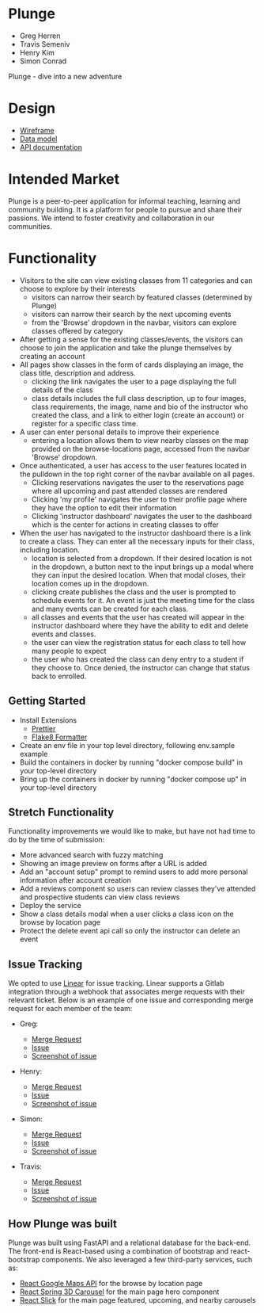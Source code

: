 # Plunge

- Greg Herren
- Travis Semeniv
- Henry Kim
- Simon Conrad

Plunge - dive into a new adventure

# Design

- [Wireframe](docs/Wireframe.png)
- [Data model](docs/data_model.png)
- [API documentation](docs/fastapi.md)

# Intended Market

Plunge is a peer-to-peer application for informal teaching, learning and community building. It is a platform for people to pursue and share their passions. We intend to foster creativity and collaboration in our communities.

# Functionality

- Visitors to the site can view existing classes from 11 categories and can choose to explore by their interests
  - visitors can narrow their search by featured classes (determined by Plunge)
  - visitors can narrow their search by the next upcoming events
  - from the 'Browse' dropdown in the navbar, visitors can explore classes offered by category
- After getting a sense for the existing classes/events, the visitors can choose to join the application and take the plunge themselves by creating an account
- All pages show classes in the form of cards displaying an image, the class title, description and address.
  - clicking the link navigates the user to a page displaying the full details of the class
  - class details includes the full class description, up to four images, class requirements, the image, name and bio of the instructor who created the class, and a link to either login (create an account) or register for a specific class time.
- A user can enter personal details to improve their experience
  - entering a location allows them to view nearby classes on the map provided on the browse-locations page, accessed from the navbar 'Browse' dropdown.
- Once authenticated, a user has access to the user features located in the pulldown in the top right corner of the navbar available on all pages.
  - Clicking reservations navigates the user to the reservations page where all upcoming and past attended classes are rendered
  - Clicking 'my profile' navigates the user to their profile page where they have the option to edit their information
  - Clicking 'instructor dashboard' navigates the user to the dashboard which is the center for actions in creating classes to offer
- When the user has navigated to the instructor dashboard there is a link to create a class. They can enter all the necessary inputs for their class, including location.
  - location is selected from a dropdown. If their desired location is not in the dropdown, a button next to the input brings up a modal where they can input the desired location. When that modal closes, their location comes up in the dropdown.
  - clicking create publishes the class and the user is prompted to schedule events for it. An event is just the meeting time for the class and many events can be created for each class.
  - all classes and events that the user has created will appear in the instructor dashboard where they have the ability to edit and delete events and classes.
  - the user can view the registration status for each class to tell how many people to expect
  - the user who has created the class can deny entry to a student if they choose to. Once denied, the instructor can change that status back to enrolled.

## Getting Started

- Install Extensions
  - [Prettier](https://marketplace.visualstudio.com/items?itemName=esbenp.prettier-vscode)
  - [Flake8 Formatter](https://marketplace.visualstudio.com/items?itemName=ms-python.flake8)
- Create an env file in your top level directory, following env.sample example
- Build the containers in docker by running "docker compose build" in your top-level directory
- Bring up the containers in docker by running "docker compose up" in your top-level directory

## Stretch Functionality

Functionality improvements we would like to make, but have not had time to do by the time of submission:

- More advanced search with fuzzy matching
- Showing an image preview on forms after a URL is added
- Add an "account setup" prompt to remind users to add more personal information after account creation
- Add a reviews component so users can review classes they've attended and prospective students can view class reviews
- Deploy the service
- Show a class details modal when a user clicks a class icon on the browse by location page
- Protect the delete event api call so only the instructor can delete an event

## Issue Tracking

We opted to use [Linear](https://linear.app/) for issue tracking. Linear supports a Gitlab integration through a webhook that associates merge requests with their relevant ticket. Below is an example of one issue and corresponding merge request for each member of the team:

- Greg:

  - [Merge Request](https://gitlab.com/hnrykm/plunge/-/merge_requests/16)
  - [Issue](https://linear.app/lucky-13/issue/LUC-59/create-class-page)
  - [Screenshot of issue](docs/greg_linear_issue.png)

- Henry:

  - [Merge Request](https://gitlab.com/hnrykm/plunge/-/merge_requests/13)
  - [Issue](https://linear.app/lucky-13/issue/LUC-44/create-register-for-event-component)
  - [Screenshot of issue](docs/henry_linear_issue.png)

- Simon:

  - [Merge Request](https://gitlab.com/hnrykm/plunge/-/merge_requests/23)
  - [Issue](https://linear.app/lucky-13/issue/LUC-50/browse-by-location)
  - [Screenshot of issue](docs/simon_linear_issue.png)

- Travis:

  - [Merge Request](https://gitlab.com/hnrykm/plunge/-/merge_requests/37)
  - [Issue](https://linear.app/lucky-13/issue/LUC-18/create-class-card-carousel-component)
  - [Screenshot of issue](docs/travis_linear_issue.png)

## How Plunge was built

Plunge was built using FastAPI and a relational database for the back-end. The front-end is React-based using a combination of bootstrap and react-bootstrap components. We also leveraged a few third-party services, such as:

- [React Google Maps API](https://www.npmjs.com/package/@react-google-maps/api) for the browse by location page
- [React Spring 3D Carousel](https://www.npmjs.com/package/react-spring-3d-carousel) for the main page hero component
- [React Slick](https://react-slick.neostack.com/docs/api/) for the main page featured, upcoming, and nearby carousels
